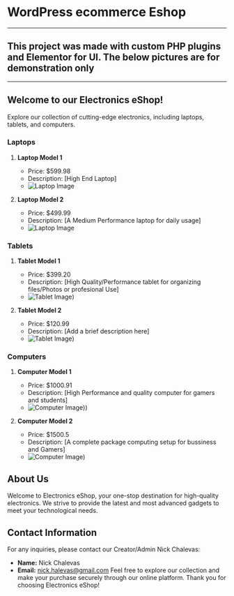 # WordPress ecommerce Eshop
------------------------------------------------------------------------
## This  project was made with custom PHP plugins  and Elementor for UI. The below pictures are for demonstration only

------------------------------------------------------------------------
## Welcome to our Electronics eShop!

Explore our collection of cutting-edge electronics, including laptops, tablets, and computers.

### Laptops

1. **Laptop Model 1**
   - Price: $599.98
   - Description: [High End Laptop]
   - ![Laptop Image](https://cdn.thewirecutter.com/wp-content/media/2023/06/laptops-2048px-5607.jpg?auto=webp&quality=75&crop=1.91:1&width=1200)


2. **Laptop Model 2**
   - Price: $499.99
   - Description: [A Medium Performance laptop for daily usage]
   - ![Laptop Image](https://consumer.huawei.com/content/dam/huawei-cbg-site/cee-nordics/common/mkt/plp/laptops-new/img-0817/matebook-x-series-1.jpg)


### Tablets

1. **Tablet Model 1**
   - Price: $399.20
   - Description: [High Quality/Performance tablet for organizing files/Photos or profesional Use]
   - ![Tablet Image](https://encrypted-tbn0.gstatic.com/images?q=tbn:ANd9GcQuY-Vme9ebnsO-f-gwr_ik8P8ooyCgZlQbcQ&usqp=CAU))
  

2. **Tablet Model 2**
   - Price: $120.99
   - Description: [Add a brief description here]
   - ![Tablet Image](https://encrypted-tbn0.gstatic.com/images?q=tbn:ANd9GcQJKZKOesJk8WAAN9yt20mceNMkwWqyVEA02g&usqp=CAU))

### Computers

1. **Computer Model 1**
   - Price: $1000.91
   - Description: [High Performance and quality computer for gamers and students]
   - ![Computer Image](https://vi.ie/wp-content/uploads/2021/01/buying-your-first-desktop-computer.jpg)))


2. **Computer Model 2**
   - Price: $1500.5
   - Description: [A complete package computing setup for bussiness and Gamers]
   - ![Computer Image](https://i.pcmag.com/imagery/roundups/03yEDeTzPo1WxOu5QGWq9Zq-19..v1679326750.jpg))
 
## About Us

Welcome to Electronics eShop, your one-stop destination for high-quality electronics. We strive to provide the latest and most advanced gadgets to meet your technological needs.

## Contact Information

For any inquiries, please contact our Creator/Admin Nick Chalevas:

- **Name:** Nick Chalevas
- **Email:** nick.halevas@gmail.com
Feel free to explore our collection and make your purchase securely through our online platform. Thank you for choosing Electronics eShop!
